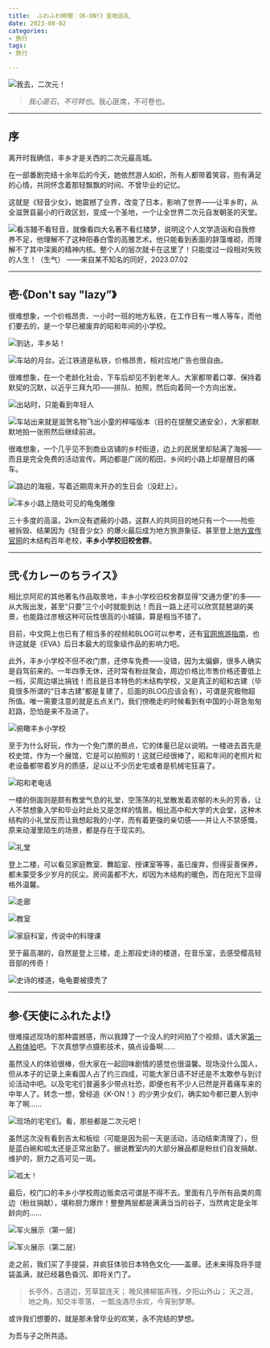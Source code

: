 ```yaml
---
title:  ふわふわ時間：《K-ON!》圣地巡礼
date: 2023-08-02
categories:
- 旅行
tags:
- 旅行

---
```



![我去，二次元！](https://raw.githubusercontent.com/DF-Master/yidapicbed/main/2023/202307/202307JPKON/202307JPKON00.jpg)

> *我心匪石*，*不可转也*。我心匪席，不可卷也。
> 

---

<!--more-->

## 序

离开时我确信，丰乡才是关西的二次元最高城。

在一部番剧完结十余年后的今天，她依然游人如织，所有人都带着笑容，抱有满足的心情，共同怀念着那轻飘飘的时间、不曾毕业的记忆。

这就是《轻音少女》，她震撼了业界，改变了日本，影响了世界——让丰乡町，从全滋贺县最小的行政区划，变成一个圣地，一个让全世界二次元自发朝圣的天堂。

![看冻鳗不看轻音，就像看四大名著不看红楼梦，说明这个人文学造诣和自我修养不足，他理解不了这种阳春白雪的高雅艺术。他只能看到表面的辞藻堆砌，而理解不了其中深奥的精神内核。整个人的层次就卡在这里了！只能度过一段相对失败的人生！（生气） ——来自某不知名的同好，2023.07.02](https://raw.githubusercontent.com/DF-Master/yidapicbed/main/2023/202307/202307JPKON/202307JPKON01.jpg)

---

## 壱·《Don't say "lazy”》

很难想象，一个价格昂贵、一小时一班的地方私铁，在工作日有一堆人等车，而他们要去的，是一个早已被废弃的昭和年间的小学校。

![到达，丰乡站！](https://raw.githubusercontent.com/DF-Master/yidapicbed/main/2023/202307/202307JPKON/202307JPKON02.jpg)

![车站的月台。近江铁道是私铁，价格昂贵，相对应地广告也很自由。](https://raw.githubusercontent.com/DF-Master/yidapicbed/main/2023/202307/202307JPKON/202307JPKON03.jpg)

很难想象，在一个老龄化社会，下车后却见不到老年人。大家都带着口罩、保持着默契的沉默，以近乎三拜九叩——排队、拍照，然后向着同一个方向出发。

![出站时，只能看到年轻人](https://raw.githubusercontent.com/DF-Master/yidapicbed/main/2023/202307/202307JPKON/202307JPKON04.jpg)

![车站出来就是滋贺名物飞出小童的梓喵版本（目的在提醒交通安全），大家都默默地拍一张照然后继续前进。](https://raw.githubusercontent.com/DF-Master/yidapicbed/main/2023/202307/202307JPKON/202307JPKON05.jpg)

很难想象，一个几乎见不到商业店铺的乡村街道，边上的民居里却贴满了海报——而且是完全免费的活动宣传。两边都是广阔的稻田，乡间的小路上却是醒目的痛车。

![路边的海报，写着近期周末开办的生日会（没赶上）。](https://raw.githubusercontent.com/DF-Master/yidapicbed/main/2023/202307/202307JPKON/202307JPKON06.jpg)

![丰乡小路上随处可见的龟兔雕像](https://raw.githubusercontent.com/DF-Master/yidapicbed/main/2023/202307/202307JPKON/202307JPKON07.jpg)

三十多度的高温，2km没有遮蔽的小路，这群人的共同目的地只有一个——险些被拆毁、结果因为《轻音少女》的爆火最后成为地方旅游象征、甚至登上[地方宣传官网](https://cn.biwako-visitors.jp/spot/detail/228)的木结构百年老校，****丰乡小学校旧校舍群****。

---

## 弐·《カレーのちライス》

相比京阿尼的其他著名作品取景地，丰乡小学校旧校舍群显得“交通方便”的多——从大阪出发，甚至“只要”三个小时就能到达！而且一路上还可以欣赏琵琶湖的美景，也能路过彦根这种可玩性很高的小城镇，算是相当不错了。

目前，中文网上也已有了相当多的视频和BLOG可以参考，还有[官网旅游指南](https://cn.biwako-visitors.jp/spot/detail/228)，也许这就是《EVA》后日本最大的现象级作品的影响力吧。

此外，丰乡小学校不但不收门票，还停车免费——没错，因为太偏僻，很多人确实是自驾前来的。一年四季无休，还时常有粉丝聚会，周边价格比市售价格还要低上一档，买周边堪比捐钱！而且是日本特色的木结构学校，又是真正的昭和古建（毕竟很多所谓的“日本古建”都是复建了，后面的BLOG应该会有），可谓是究极物超所值。唯一需要注意的就是五点关门，我们傍晚走的时候看到有中国的小哥急匆匆赶路，恐怕是来不及进了。

![俯瞰丰乡小学校](https://raw.githubusercontent.com/DF-Master/yidapicbed/main/2023/202307/202307JPKON/202307JPKON08.jpg)

至于为什么好玩，作为一个免门票的景点，它的体量已足以说明。一楼进去首先是校史馆，作为一个展馆，它是可以拍照的！这就已经很棒了，昭和年间的老照片和老设备都带着岁月的质感，足以让不少历史宅或者是机械宅狂喜了。

![昭和老电话](https://raw.githubusercontent.com/DF-Master/yidapicbed/main/2023/202307/202307JPKON/202307JPKON09.jpg)

一楼的侧面则是颇有教堂气息的礼堂，空荡荡的礼堂散发着浓郁的木头的芳香，让人不禁想象入学和毕业时此处又是怎样的情景。相比高中和大学的大会堂，这种木结构的小礼堂反而让我想起我的小学，而有着更强的亲切感——并让人不禁感慨，原来动漫里陌生的场景，都是存在于现实的。

![礼堂](https://raw.githubusercontent.com/DF-Master/yidapicbed/main/2023/202307/202307JPKON/202307JPKON10.jpg)

登上二楼，可以看见家庭教室、舞蹈室、授课室等等，虽已废弃，但得妥善保养，都未蒙受多少岁月的灰尘。房间虽都不大，却因为木结构的暖色，而在阳光下显得格外温馨。

![走廊](https://raw.githubusercontent.com/DF-Master/yidapicbed/main/2023/202307/202307JPKON/202307JPKON11.jpg)

![教室](https://raw.githubusercontent.com/DF-Master/yidapicbed/main/2023/202307/202307JPKON/202307JPKON12.jpg)

![家庭科室，传说中的料理课](https://raw.githubusercontent.com/DF-Master/yidapicbed/main/2023/202307/202307JPKON/202307JPKON13.jpg)

至于最高潮的，自然是登上三楼，走上那段史诗的楼道，在音乐室，去感受樱高轻音部的传奇！

![史诗的楼道，龟龟要被摸秃了](https://raw.githubusercontent.com/DF-Master/yidapicbed/main/2023/202307/202307JPKON/202307JPKON14.jpg)

---

## 参·《天使にふれたよ!》

很难描述现场的那种震撼感，所以我蹲了一个没人的时间拍了个视频，请大家[第一人称体验](https://www.bilibili.com/video/BV1x94y1e7dh/?vd_source=e31dc770bbab9bdb034decd59ea81aa7)吧。下次真想学点摄影技术，搞点设备啊……

虽然没人的体验很棒，但大家在一起回味剧情的感觉也很温馨。现场没什么国人，但从本子的记录上来看国人占了约三四成，可能大家日语不好还是不太敢参与到讨论活动中吧。以及宅宅们普遍多少带点社恐，即便也有不少人已然是开着痛车来的中年人了。转念一想，曾经追《K-ON！》的少男少女们，确实如今都已要人到中年了啊……

![现场的宅宅们。看，那些都是二次元吧！](https://raw.githubusercontent.com/DF-Master/yidapicbed/main/2023/202307/202307JPKON/202307JPKON15.jpg)

虽然这次没有看到吉太和板绘（可能是因为前一天是活动，活动结束清理了），但是蓝白碗和呱太还是正常出勤了。据说教室内的大部分展品都是粉丝们自发捐献、维护的，厨力之高可见一斑。

![呱太！](https://raw.githubusercontent.com/DF-Master/yidapicbed/main/2023/202307/202307JPKON/202307JPKON16.jpg)

最后，校门口的丰乡小学校周边贩卖店可谓是不得不去。里面有几乎所有品类的周边（粉丝捐献），堪称厨力爆炸！整整两层都是满满当当的谷子，当然肯定是全年龄向的……

![军火展示（第一层）](https://raw.githubusercontent.com/DF-Master/yidapicbed/main/2023/202307/202307JPKON/202307JPKON17.jpg)

![军火展示（第二层）](https://raw.githubusercontent.com/DF-Master/yidapicbed/main/2023/202307/202307JPKON/202307JPKON18.jpg)

走之前，我们买了手提袋，并疯狂体验日本特色文化——盖章。还未来得及将手提袋盖满，就已经暮色昏沉、即将关门了。

> 长亭外，古道边，芳草碧连天；
晚风拂柳笛声残，夕阳山外山；
天之涯，地之角，知交半零落，
一瓢浊酒尽余欢，今宵别梦寒。
> 

或许我们想要的，就是那未曾毕业的欢笑，永不完结的梦想。

为吾与子之所共适。